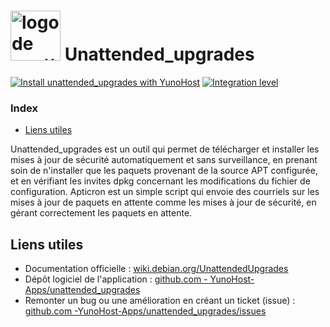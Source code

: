 # <img src="/images/unattended_upgrades_logo.svg" height="80px" alt="logo de unattended_upgrades"> Unattended_upgrades

[![Install unattended_upgrades with YunoHost](https://install-app.yunohost.org/install-with-yunohost.svg)](https://install-app.yunohost.org/?app=unattended_upgrades) [![Integration level](https://dash.yunohost.org/integration/unattended_upgrades.svg)](https://dash.yunohost.org/appci/app/unattended_upgrades)

### Index

- [Liens utiles](#liens-utiles)

Unattended_upgrades est un outil qui permet de télécharger et installer les mises à jour de sécurité automatiquement et sans surveillance, en prenant soin de n'installer que les paquets provenant de la source APT configurée, et en vérifiant les invites dpkg concernant les modifications du fichier de configuration.
Apticron est un simple script qui envoie des courriels sur les mises à jour de paquets en attente comme les mises à jour de sécurité, en gérant correctement les paquets en attente.

## Liens utiles

+ Documentation officielle : [wiki.debian.org/UnattendedUpgrades](https://wiki.debian.org/UnattendedUpgrades)
+ Dépôt logiciel de l'application : [github.com - YunoHost-Apps/unattended_upgrades](https://github.com/YunoHost-Apps/unattended_upgrades_ynh)
+ Remonter un bug ou une amélioration en créant un ticket (issue) : [github.com -YunoHost-Apps/unattended_upgrades/issues](https://github.com/YunoHost-Apps/unattended_upgrades_ynh/issues)
